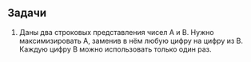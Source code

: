 ## Задачи

1. Даны два строковых представления чисел A и B. Нужно максимизировать A, заменив в нём любую цифру на цифру из B. Каждую цифру B можно использовать только один раз.